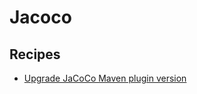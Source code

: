 # Jacoco

## Recipes

* [Upgrade JaCoCo Maven plugin version](./upgradejacocomavenpluginversion.md)


